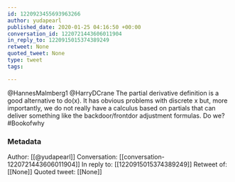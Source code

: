 ```yaml
---
id: 1220923455693963266
author: yudapearl
published_date: 2020-01-25 04:16:50 +00:00
conversation_id: 1220721443606011904
in_reply_to: 1220915015374389249
retweet: None
quoted_tweet: None
type: tweet
tags:

---
```


@HannesMalmberg1 @HarryDCrane The partial derivative definition is a good alternative to do(x). It has obvious problems with discrete x but, more importantly, we do not really have a calculus based on partials that can deliver something like the backdoor/frontdor adjustment formulas. Do we? #Bookofwhy

### Metadata

Author: [[@yudapearl]]
Conversation: [[conversation-1220721443606011904]]
In reply to: [[1220915015374389249]]
Retweet of: [[None]]
Quoted tweet: [[None]]
